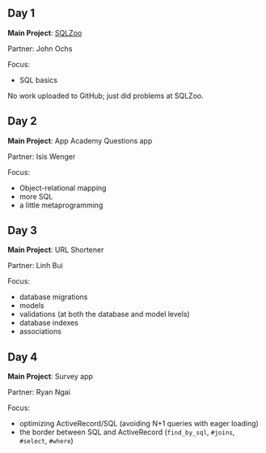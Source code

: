 Day 1
---
**Main Project**: [SQLZoo](sqlzoo.net)

Partner: John Ochs

Focus:

* SQL basics

No work uploaded to GitHub; just did problems at SQLZoo.

Day 2
---
**Main Project**: App Academy Questions app

Partner: Isis Wenger

Focus:

* Object-relational mapping
* more SQL
* a little metaprogramming

Day 3
---
**Main Project**: URL Shortener

Partner: Linh Bui

Focus:

* database migrations
* models
* validations (at both the database and model levels)
* database indexes
* associations

Day 4
---
**Main Project**: Survey app

Partner: Ryan Ngai

Focus:

* optimizing ActiveRecord/SQL (avoiding N+1 queries with eager loading)
* the border between SQL and ActiveRecord (```find_by_sql```, ```#joins```, ```#select```, ```#where```)